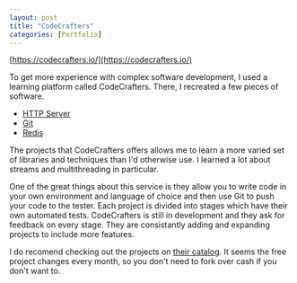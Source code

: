 ```yaml
---
layout: post
title: "CodeCrafters"
categories: [Portfolio]
---
```


[https://codecrafters.io/](https://codecrafters.io/)

To get more experience with complex software development, I used a learning platform called CodeCrafters. There, I recreated a few pieces of software.
- [HTTP Server](https://github.com/AidenBradley24/codecrafters-http-server-csharp)
- [Git](https://github.com/AidenBradley24/codecrafters-git-csharp)
- [Redis](https://github.com/AidenBradley24/codecrafters-redis-csharp)

The projects that CodeCrafters offers allows me to learn a more varied set of libraries and techniques than I'd otherwise use. I learned a lot about streams and multithreading in particular.

One of the great things about this service is they allow you to write code in your own environment and language of choice and then use Git to push your code to the tester. Each project is divided into stages which have their own automated tests. CodeCrafters is still in development and they ask for feedback on every stage. They are consistantly adding and expanding projects to include more features.

I do recomend checking out the projects on [their catalog](https://app.codecrafters.io/catalog). It seems the free project changes every month, so you don't need to fork over cash if you don't want to.
